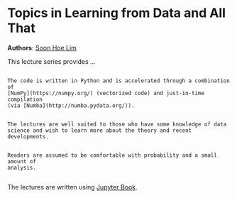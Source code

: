 Topics in Learning from Data and All That
=============================

**Authors**: [Soon Hoe Lim](https://shoelim.github.io/)

This lecture series provides ...


```{admonition} Computer code

The code is written in Python and is accelerated through a combination of
[NumPy](https://numpy.org/) (vectorized code) and just-in-time compilation
(via [Numba](http://numba.pydata.org/)).
```



```{admonition} Background: Data Science

The lectures are well suited to those who have some knowledge of data science and wish to learn more about the theory and recent developments.

```

```{admonition} Prerequisites: Probability and Analysis

Readers are assumed to be comfortable with probability and a small amount of
analysis.  
 
```


The lectures are written using [Jupyter Book](https://jupyterbook.org/intro.html).
